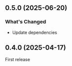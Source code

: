 ## 0.5.0 (2025-06-20)

### What's Changed

- Update dependencies

## 0.4.0 (2025-04-17)

First release
